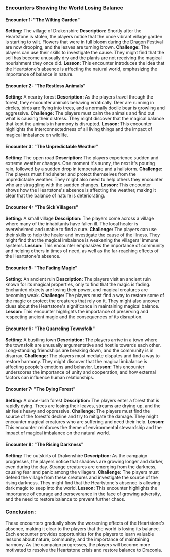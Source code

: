 ### Encounters Showing the World Losing Balance

#### Encounter 1: "The Wilting Garden"
**Setting:** The village of Drakenshire
**Description:** Shortly after the Heartstone is stolen, the players notice that the once vibrant village garden is starting to wilt. Flowers that were in full bloom during the Dragon Festival are now drooping, and the leaves are turning brown.
**Challenge:** The players can use their skills to investigate the cause. They might find that the soil has become unusually dry and the plants are not receiving the magical nourishment they once did.
**Lesson:** This encounter introduces the idea that the Heartstone's absence is affecting the natural world, emphasizing the importance of balance in nature.

#### Encounter 2: "The Restless Animals"
**Setting:** A nearby forest
**Description:** As the players travel through the forest, they encounter animals behaving erratically. Deer are running in circles, birds are flying into trees, and a normally docile bear is growling and aggressive.
**Challenge:** The players must calm the animals and find out what is causing their distress. They might discover that the magical balance that kept the animals in harmony is disrupted.
**Lesson:** This encounter highlights the interconnectedness of all living things and the impact of magical imbalance on wildlife.

#### Encounter 3: "The Unpredictable Weather"
**Setting:** The open road
**Description:** The players experience sudden and extreme weather changes. One moment it's sunny, the next it's pouring rain, followed by a sudden drop in temperature and a hailstorm.
**Challenge:** The players must find shelter and protect themselves from the unpredictable weather. They might also need to help others they encounter who are struggling with the sudden changes.
**Lesson:** This encounter shows how the Heartstone's absence is affecting the weather, making it clear that the balance of nature is deteriorating.

#### Encounter 4: "The Sick Villagers"
**Setting:** A small village
**Description:** The players come across a village where many of the inhabitants have fallen ill. The local healer is overwhelmed and unable to find a cure.
**Challenge:** The players can use their skills to help the healer and investigate the cause of the illness. They might find that the magical imbalance is weakening the villagers' immune systems.
**Lesson:** This encounter emphasizes the importance of community and helping others in times of need, as well as the far-reaching effects of the Heartstone's absence.

#### Encounter 5: "The Fading Magic"
**Setting:** An ancient ruin
**Description:** The players visit an ancient ruin known for its magical properties, only to find that the magic is fading. Enchanted objects are losing their power, and magical creatures are becoming weak.
**Challenge:** The players must find a way to restore some of the magic or protect the creatures that rely on it. They might also uncover clues about the Heartstone's significance in maintaining magical balance.
**Lesson:** This encounter highlights the importance of preserving and respecting ancient magic and the consequences of its disruption.

#### Encounter 6: "The Quarreling Townsfolk"
**Setting:** A bustling town
**Description:** The players arrive in a town where the townsfolk are unusually argumentative and hostile towards each other. Long-standing friendships are breaking down, and the community is in disarray.
**Challenge:** The players must mediate disputes and find a way to restore harmony. They might discover that the magical imbalance is affecting people's emotions and behavior.
**Lesson:** This encounter underscores the importance of unity and cooperation, and how external factors can influence human relationships.

#### Encounter 7: "The Dying Forest"
**Setting:** A once-lush forest
**Description:** The players enter a forest that is rapidly dying. Trees are losing their leaves, streams are drying up, and the air feels heavy and oppressive.
**Challenge:** The players must find the source of the forest's decline and try to mitigate the damage. They might encounter magical creatures who are suffering and need their help.
**Lesson:** This encounter reinforces the theme of environmental stewardship and the impact of magical imbalance on the natural world.

#### Encounter 8: "The Rising Darkness"
**Setting:** The outskirts of Drakenshire
**Description:** As the campaign progresses, the players notice that shadows are growing longer and darker, even during the day. Strange creatures are emerging from the darkness, causing fear and panic among the villagers.
**Challenge:** The players must defend the village from these creatures and investigate the source of the rising darkness. They might find that the Heartstone's absence is allowing dark magic to seep into the world.
**Lesson:** This encounter highlights the importance of courage and perseverance in the face of growing adversity, and the need to restore balance to prevent further chaos.

### Conclusion:
These encounters gradually show the worsening effects of the Heartstone's absence, making it clear to the players that the world is losing its balance. Each encounter provides opportunities for the players to learn valuable lessons about nature, community, and the importance of maintaining harmony. As the campaign progresses, the players will become more motivated to resolve the Heartstone crisis and restore balance to Draconia.